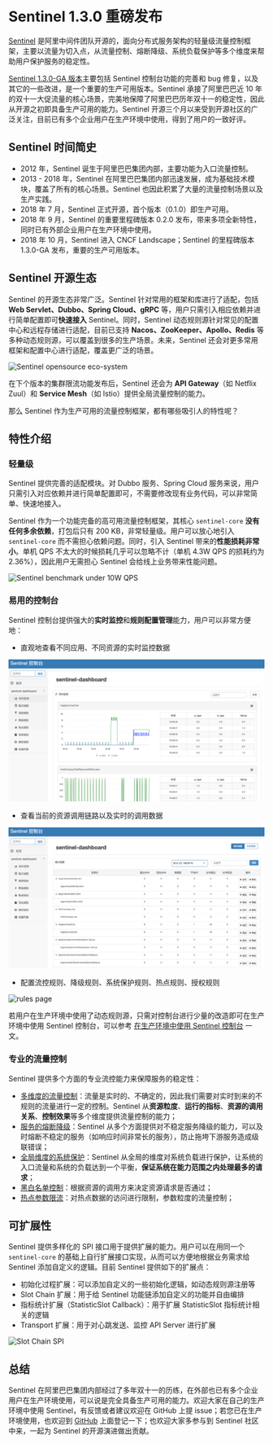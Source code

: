 # Sentinel 1.3.0 重磅发布

[Sentinel](https://github.com/alibaba/Sentinel) 是阿里中间件团队开源的，面向分布式服务架构的轻量级流量控制框架，主要以流量为切入点，从流量控制、熔断降级、系统负载保护等多个维度来帮助用户保护服务的稳定性。

[Sentinel 1.3.0-GA 版本](https://github.com/alibaba/Sentinel/releases/tag/1.3.0)主要包括 Sentinel 控制台功能的完善和 bug 修复，以及其它的一些改进，是一个重要的生产可用版本。Sentinel 承接了阿里巴巴近 10 年的双十一大促流量的核心场景，完美地保障了阿里巴巴历年双十一的稳定性，因此从开源之初即具备生产可用的能力。Sentinel 开源三个月以来受到开源社区的广泛关注，目前已有多个企业用户在生产环境中使用，得到了用户的一致好评。

## Sentinel 时间简史

- 2012 年，Sentinel 诞生于阿里巴巴集团内部，主要功能为入口流量控制。
- 2013 - 2018 年，Sentinel 在阿里巴巴集团内部迅速发展，成为基础技术模块，覆盖了所有的核心场景。Sentinel 也因此积累了大量的流量控制场景以及生产实践。
- 2018 年 7 月，Sentinel 正式开源，首个版本（0.1.0）即生产可用。
- 2018 年 9 月，Sentinel 的重要里程碑版本 0.2.0 发布，带来多项全新特性，同时已有外部企业用户在生产环境中使用。
- 2018 年 10 月，Sentinel 进入 CNCF Landscape；Sentinel 的里程碑版本 1.3.0-GA 发布，重要的生产可用版本。

## Sentinel 开源生态

Sentinel 的开源生态非常广泛。Sentinel 针对常用的框架和库进行了适配，包括 **Web Servlet、Dubbo、Spring Cloud、gRPC** 等，用户只需引入相应依赖并进行简单配置即可**快速接入** Sentinel。同时，Sentinel 动态规则源针对常见的配置中心和远程存储进行适配，目前已支持 **Nacos、ZooKeeper、Apollo、Redis** 等多种动态规则源，可以覆盖到很多的生产场景。未来，Sentinel 还会对更多常用框架和配置中心进行适配，覆盖更广泛的场景。

![Sentinel opensource eco-system](https://user-images.githubusercontent.com/9434884/46240214-9c72ff80-c3d6-11e8-937a-0cffa1e8dc58.png) 

在下个版本的集群限流功能发布后，Sentinel 还会为 **API Gateway**（如 Netflix Zuul）和 **Service Mesh**（如 Istio）提供全局流量控制的能力。

那么 Sentinel 作为生产可用的流量控制框架，都有哪些吸引人的特性呢？

## 特性介绍

### 轻量级

Sentinel 提供完善的适配模块。对 Dubbo 服务、Spring Cloud 服务来说，用户只需引入对应依赖并进行简单配置即可，不需要修改现有业务代码，可以非常简单、快速地接入。

Sentinel 作为一个功能完备的高可用流量控制框架，其核心 `sentinel-core` **没有任何多余依赖**，打包后只有 200 KB，非常轻量级。用户可以放心地引入 `sentinel-core` 而不需担心依赖问题。同时，引入 Sentinel 带来的**性能损耗非常小**。单机 QPS 不太大的时候损耗几乎可以忽略不计（单机 4.3W QPS 的损耗约为 2.36%），因此用户无需担心 Sentinel 会给线上业务带来性能问题。

![Sentinel benchmark under 10W QPS](https://user-images.githubusercontent.com/9434884/49564447-8f3a3a00-f95e-11e8-9064-fb567b88aae0.png) 

### 易用的控制台

Sentinel 控制台提供强大的**实时监控**和**规则配置管理**能力，用户可以非常方便地：

- 直观地查看不同应用、不同资源的实时监控数据

![monitoring](img/sentinel-dashboard-130-monitoring-page.png) 

- 查看当前的资源调用链路以及实时的调用数据

![resource chain](img/sentinel-dashboard-130-chain-resource-page.png) 

- 配置流控规则、降级规则、系统保护规则、热点规则、授权规则

![rules page](https://user-images.githubusercontent.com/9434884/48189045-2ae58400-e37a-11e8-84aa-2e2c0dd042e2.png) 

若用户在生产环境中使用了动态规则源，只需对控制台进行少量的改造即可在生产环境中使用 Sentinel 控制台，可以参考 [在生产环境中使用 Sentinel 控制台](./use-sentinel-dashboard-in-production.md) 一文。

### 专业的流量控制

Sentinel 提供多个方面的专业流控能力来保障服务的稳定性：

- [多维度的流量控制](https://github.com/alibaba/Sentinel/wiki/%E6%B5%81%E9%87%8F%E6%8E%A7%E5%88%B6)：流量是实时的、不确定的，因此我们需要对实时到来的不规则的流量进行一定的控制。Sentinel 从**资源粒度**、**运行的指标**、**资源的调用关系**、**控制效果**等多个维度提供流量控制的能力；
- [服务的熔断降级](https://github.com/alibaba/Sentinel/wiki/%E7%86%94%E6%96%AD%E9%99%8D%E7%BA%A7)：Sentinel 从多个方面提供对不稳定服务降级的能力，可以及时熔断不稳定的服务（如响应时间非常长的服务），防止拖垮下游服务造成级联错误；
- [全局维度的系统保护](https://github.com/alibaba/Sentinel/wiki/%E7%B3%BB%E7%BB%9F%E8%B4%9F%E8%BD%BD%E4%BF%9D%E6%8A%A4)：Sentinel 从全局的维度对系统负载进行保护，让系统的入口流量和系统的负载达到一个平衡，**保证系统在能力范围之内处理最多的请求**；
- [黑白名单控制](https://github.com/alibaba/Sentinel/wiki/%E9%BB%91%E7%99%BD%E5%90%8D%E5%8D%95%E6%8E%A7%E5%88%B6)：根据资源的调用方来决定资源请求是否通过；
- [热点参数限流](https://github.com/alibaba/Sentinel/wiki/%E7%83%AD%E7%82%B9%E5%8F%82%E6%95%B0%E9%99%90%E6%B5%81)：对热点数据的访问进行限制，参数粒度的流量控制；

## 可扩展性

Sentinel 提供多样化的 SPI 接口用于提供扩展的能力。用户可以在用同一个 `sentinel-core` 的基础上自行扩展接口实现，从而可以方便地根据业务需求给 Sentinel 添加自定义的逻辑。目前 Sentinel 提供如下的扩展点：

- 初始化过程扩展：可以添加自定义的一些初始化逻辑，如动态规则源注册等
- Slot Chain 扩展：用于给 Sentinel 功能链添加自定义的功能并自由编排
- 指标统计扩展（StatisticSlot Callback）：用于扩展 StatisticSlot 指标统计相关的逻辑
- Transport 扩展：用于对心跳发送、监控 API Server 进行扩展

![Slot Chain SPI](https://user-images.githubusercontent.com/9434884/46783631-93324d00-cd5d-11e8-8ad1-a802bcc8f9c9.png)

## 总结

Sentinel 在阿里巴巴集团内部经过了多年双十一的历练，在外部也已有多个企业用户在生产环境使用，可以说是完全具备生产可用的能力。欢迎大家在自己的生产环境中使用 Sentinel，有反馈或者建议欢迎在 GitHub 上提 issue；若您已在生产环境使用，也欢迎到 [GitHub](https://github.com/alibaba/Sentinel/issues/18) 上面登记一下；也欢迎大家多参与到 Sentinel 社区中来，一起为 Sentinel 的开源演进做出贡献。